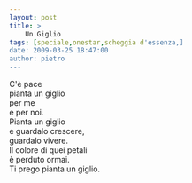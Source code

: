 ```yaml
---
layout: post
title: >
    Un Giglio
tags: [speciale,onestar,scheggia d'essenza,]
date: 2009-03-25 18:47:00
author: pietro
---
```

C'è pace<br/>pianta un giglio<br/>per me<br/>e per noi.<br/>Pianta un giglio<br/>e guardalo crescere,<br/>guardalo vivere.<br/>Il colore di quei petali<br/>è perduto ormai.<br/>Ti prego pianta un giglio.
